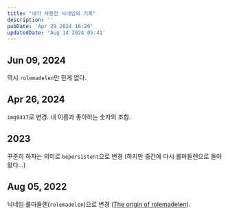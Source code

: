 ```yaml
---
title: "내가 사용한 닉네임의 기록"
description: ''
pubDate: 'Apr 29 2024 16:20'
updatedDate: 'Aug 14 2024 05:41'
---
```


## Jun 09, 2024
역시 `rolemadelen`만 한게 없다.

## Apr 26, 2024

`img9417`로 변경. 내 이름과 좋아하는 숫자의 조합.

## 2023

꾸준히 하자는 의미로 `bepersistent`으로 변경 (하지만 중간에 다시 롤마들렌으로 돌아왔다...)

## Aug 05, 2022

닉네임 롤마들렌(`rolemadelen`)으로 변경 ([The origin of rolemadelen](/notes/the_origin_of_rolemadelen)).
